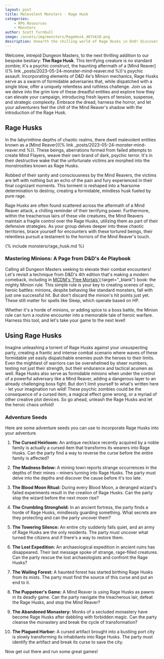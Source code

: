```yaml
---
layout: post
title: Malevolent Monsters - Rage Husk
categories:
    - RPG Resources
    - Monsters
author: Scott Turnbull
image: /assets/img/monsters/RageHusk_407x610.png
description: Unearth the chilling world of Rage Husks in DnD! Discover lore, encounter tactics, and adventure seeds for these psychic zombies of the Underdark.
---
```

Welcome, intrepid Dungeon Masters, to the next thrilling addition to our bespoke bestiary: **The Rage Husk**. This terrifying creature is no standard zombie; it's a psychic construct, the haunting aftermath of a [Mind Reaver]({% link _posts/2023-05-24-monster-mind-reaver.md %})'s psychic assault. Incorporating elements of D&D 4e's Minion mechanics, Rage Husks serve as a swarm of formidable adversaries that, while dispatched with a single blow, offer a uniquely relentless and ruthless challenge. Join us as we delve into the grim lore of these dreadful entities and explore how they can elevate your campaign, introducing fresh layers of tension, suspense, and strategic complexity. Embrace the dread, harness the horror, and let your adventurers feel the chill of the Mind Reaver's shadow with the introduction of the Rage Husk.

## Rage Husks
In the labyrinthine depths of chaotic realms, there dwell malevolent entities known as a [Mind Reaver]({% link _posts/2023-05-24-monster-mind-reaver.md %}). These beings, aberrations formed from failed attempts to create Mind Flayers, weave their own brand of dark, psychic terror. It's in their destructive wake that the unfortunate victims are morphed into the monstrosities known as Rage Husks. 

Robbed of their sanity and consciousness by the Mind Reavers, the victims are left with nothing but an echo of the pain and fury experienced in their final cognizant moments. This torment is reshaped into a fearsome determination to destroy, creating a formidable, mindless husk fueled by pure rage. 

Rage Husks are often found scattered across the aftermath of a Mind Reaver attack, a chilling reminder of their terrifying power. Furthermore, within the treacherous lairs of these vile creatures, the Mind Reavers maintain a fragile control over the Rage Husks, utilizing them as part of their defensive strategies. As your group delves deeper into these chaotic territories, brace yourself for encounters with these tortured beings, their relentless pursuit a testament to the horrors of the Mind Reaver's touch.

{% include monsters/rage_husk.md %}

### Mastering Minions: A Page from D&D's 4e Playbook 

Calling all Dungeon Masters seeking to elevate their combat encounters! Let's revisit a technique from D&D's 4th edition that's making a modern comeback, including in [MCDM's 'Flee Mortals'](https://shop.mcdmproductions.com/collections/flee-mortals-the-mcdm-monster-book){:target="_blank"} book: the mighty Minion rule. This simple rule is your key to creating scenes of epic, heroic battles: minions, despite behaving like standard monsters, fall with just one successful hit. But don't discard the minion's hit points just yet. These still matter for spells like Sleep, which operate based on HP.

Whether it's a horde of minions, or adding spice to a boss battle, the Minion rule can turn a routine encounter into a memorable tale of heroic warfare. Harness this tool, and let's take your game to the next level!

## Using Rage Husks
Imagine unleashing a torrent of Rage Husks against your unsuspecting party, creating a frantic and intense combat scenario where waves of these formidable yet easily dispatchable enemies push the heroes to their limits. Even the mightiest of warriors can be overwhelmed by sheer numbers, testing not just their strength, but their endurance and tactical acumen as well. Rage Husks also serve as formidable minions when under the control of a powerful adversary like a Mind Reaver, adding a dangerous layer to an already challenging boss fight. But don't limit yourself to what's written here - let your imagination run wild! These psychic zombies could be the consequence of a cursed item, a magical effect gone wrong, or a myriad of other creative plot devices. So go ahead, unleash the Rage Husks and let the heroic chaos unfold!

### Adventure Seeds
Here are some adventure seeds you can use to incorporate Rage Husks into your adventure.

1. **The Cursed Heirloom:** An antique necklace recently acquired by a noble family is actually a cursed item that transforms its wearers into Rage Husks. Can the party find a way to reverse the curse before the entire family is affected?

2. **The Madness Below:** A mining town reports strange occurrences in the depths of their mines – miners turning into Rage Husks. The party must delve into the depths and discover the cause before it's too late.

3. **The Blood Moon Ritual:** During every Blood Moon, a deranged wizard's failed experiments result in the creation of Rage Husks. Can the party stop the wizard before the next moon rise?

4. **The Crumbling Stronghold:** In an ancient fortress, the party finds a horde of Rage Husks, mindlessly guarding something. What secrets are they protecting and can the party uncover them?

5. **The Towering Silence:** An entire city suddenly falls quiet, and an army of Rage Husks are the only residents. The party must uncover what turned the citizens and if there's a way to restore them.

6. **The Lost Expedition:** An archaeological expedition in ancient ruins has disappeared. Their last message spoke of strange, rage-filled creatures. Can the party rescue the lost archaeologists and confront the Rage Husks?

7. **The Wailing Forest:** A haunted forest has started birthing Rage Husks from its mists. The party must find the source of this curse and put an end to it.

8. **The Puppeteer's Game:** A Mind Reaver is using Rage Husks as pawns in its deadly game. Can the party navigate the treacherous lair, defeat the Rage Husks, and stop the Mind Reaver?

9. **The Abandoned Monastery:** Monks of a secluded monastery have become Rage Husks after dabbling with forbidden magic. Can the party cleanse the monastery and break the cycle of transformation?

10. **The Plagued Harbor:** A cursed artifact brought into a bustling port city is slowly transforming its inhabitants into Rage Husks. The party must identify the artifact and break its curse to save the city.

Now get out there and run some great games!
